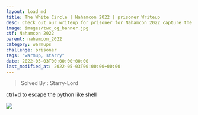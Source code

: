 ```yaml
---
layout: load_md
title: The White Circle | Nahamcon 2022 | prisoner Writeup
desc: Check out our writeup for prisoner for Nahamcon 2022 capture the flag competition.
image: images/twc_og_banner.jpg
ctf: Nahamcon 2022
parent: nahamcon_2022
category: warmups
challenge: prisoner
tags: "warmup, starry"
date: 2022-05-03T00:00:00+00:00
last_modified_at: 2022-05-03T00:00:00+00:00
---
```



> Solved By : Starry-Lord

ctrl+d to escape the python like shell

![](https://i.imgur.com/DS3zA9M.png)

